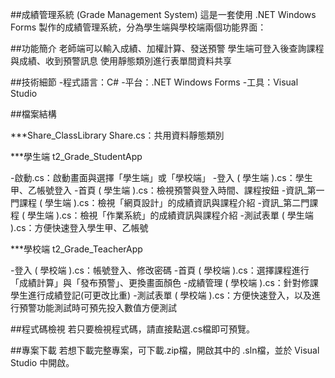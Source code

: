 ##成績管理系統 (Grade Management System)
這是一套使用 .NET Windows Forms 製作的成績管理系統，分為學生端與學校端兩個功能界面：

##功能簡介
老師端可以輸入成績、加權計算、發送預警
學生端可登入後查詢課程與成績、收到預警訊息
使用靜態類別進行表單間資料共享

##技術細節
-程式語言：C# 
-平台：.NET Windows Forms 
-工具：Visual Studio

##檔案結構

***Share_ClassLibrary
Share.cs：共用資料靜態類別

***學生端 t2_Grade_StudentApp

-啟動.cs：啟動畫面與選擇「學生端」或「學校端」
-登入 ( 學生端 ).cs：學生甲、乙帳號登入
-首頁 ( 學生端 ).cs：檢視預警與登入時間、課程按鈕
-資訊_第一門課程 ( 學生端 ).cs：檢視「網頁設計」的成績資訊與課程介紹
-資訊_第二門課程 ( 學生端 ).cs：檢視「作業系統」的成績資訊與課程介紹
-測試表單 ( 學生端 ).cs：方便快速登入學生甲、乙帳號

***學校端 t2_Grade_TeacherApp

-登入 ( 學校端 ).cs：帳號登入、修改密碼
-首頁 ( 學校端 ).cs：選擇課程進行「成績計算」與「發布預警」、更換畫面顏色
-成績管理 ( 學校端 ).cs：針對修課學生進行成績登記(可更改比重)
-測試表單 ( 學校端 ).cs：方便快速登入，以及進行預警功能測試時可預先投入數值方便測試

##程式碼檢視
若只要檢視程式碼，請直接點選.cs檔即可預覽。

##專案下載
若想下載完整專案，可下載.zip檔，開啟其中的 .sln檔，並於 Visual Studio 中開啟。
